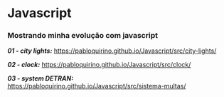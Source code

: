 # Javascript

### Mostrando minha evolução com javascript
 
_**01 - city lights:**_  https://pabloquirino.github.io/Javascript/src/city-lights/

_**02 - clock:**_ https://pabloquirino.github.io/Javascript/src/clock/

_**03 - system DETRAN:**_ https://pabloquirino.github.io/Javascript/src/sistema-multas/
